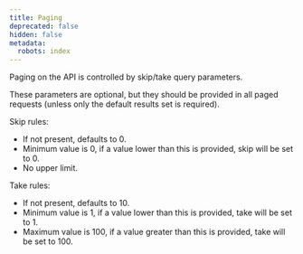 ```yaml
---
title: Paging
deprecated: false
hidden: false
metadata:
  robots: index
---
```

Paging on the API is controlled by skip/take query parameters.

These parameters are optional, but they should be provided in all paged requests (unless only the default results set is required).

Skip rules:

* If not present, defaults to 0.
* Minimum value is 0, if a value lower than this is provided, skip will be set to 0.
* No upper limit.

Take rules:

* If not present, defaults to 10.
* Minimum value is 1, if a value lower than this is provided, take will be set to 1.
* Maximum value is 100, if a value greater than this is provided, take will be set to 100.